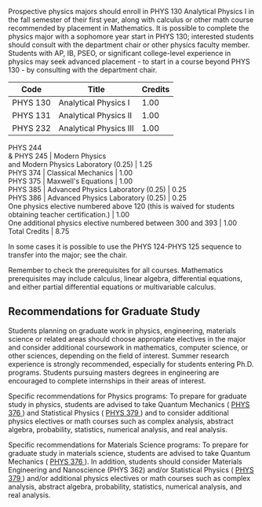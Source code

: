 Prospective physics majors should enroll in PHYS 130 Analytical Physics I in
the fall semester of their first year, along with calculus or other math
course recommended by placement in Mathematics. It is possible to complete the
physics major with a sophomore year start in PHYS 130; interested students
should consult with the department chair or other physics faculty member.
Students with AP, IB, PSEO, or significant college-level experience in physics
may seek advanced placement - to start in a course beyond PHYS 130 - by
consulting with the department chair.

Code  |  Title  |  Credits  
---|---|---  
PHYS 130  |  Analytical Physics I  |  1.00  
PHYS 131  |  Analytical Physics II  |  1.00  
PHYS 232  |  Analytical Physics III  |  1.00  
PHYS 244  
& PHYS 245  |  Modern Physics  
and Modern Physics Laboratory (0.25)  |  1.25  
PHYS 374  |  Classical Mechanics  |  1.00  
PHYS 375  |  Maxwell's Equations  |  1.00  
PHYS 385  |  Advanced Physics Laboratory (0.25)  |  0.25  
PHYS 386  |  Advanced Physics Laboratory (0.25)  |  0.25  
One physics elective numbered above 120 (this is waived for students obtaining
teacher certification.)  |  1.00  
One additional physics elective numbered between 300 and 393  |  1.00  
Total Credits  |  8.75  
  
In some cases it is possible to use the PHYS 124-PHYS 125 sequence to transfer
into the major; see the chair.

Remember to check the prerequisites for all courses. Mathematics prerequisites
may include calculus, linear algebra, differential equations, and either
partial differential equations or multivariable calculus.

##  Recommendations for Graduate Study

Students planning on graduate work in physics, engineering, materials science
or related areas should choose appropriate electives in the major and consider
additional coursework in mathematics, computer science, or other sciences,
depending on the field of interest. Summer research experience is strongly
recommended, especially for students entering Ph.D. programs. Students
pursuing masters degrees in engineering are encouraged to complete internships
in their areas of interest.

Specific recommendations for Physics programs: To prepare for graduate study
in physics, students are advised to take Quantum Mechanics ( [ PHYS 376
](/archive/2016-2017/search/?P=PHYS%20376 "PHYS 376") ) and Statistical
Physics ( [ PHYS 379 ](/archive/2016-2017/search/?P=PHYS%20379 "PHYS 379") )
and to consider additional physics electives or math courses such as complex
analysis, abstract algebra, probability, statistics, numerical analysis, and
real analysis.

Specific recommendations for Materials Science programs: To prepare for
graduate study in materials science, students are advised to take Quantum
Mechanics ( [ PHYS 376 ](/archive/2016-2017/search/?P=PHYS%20376 "PHYS 376")
). In addition, students should consider Materials Engineering and Nanoscience
(PHYS 362) and/or Statistical Physics ( [ PHYS 379
](/archive/2016-2017/search/?P=PHYS%20379 "PHYS 379") ) and/or additional
physics electives or math courses such as complex analysis, abstract algebra,
probability, statistics, numerical analysis, and real analysis.

